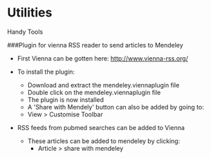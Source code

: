 # Utilities
Handy Tools

###Plugin for vienna RSS reader to send articles to Mendeley  
   - First Vienna can be gotten here: http://www.vienna-rss.org/  
   - To install the plugin:
     * Download and extract the mendeley.viennaplugin file
     * Double click on the mendeley.viennaplugin file
     *  The plugin is now installed
     *  A 'Share with Mendely' button can also be added by going to:
       * View > Customise Toolbar
  
   - RSS feeds from pubmed searches can be added to Vienna
     * These articles can be added to mendeley by clicking:
       * Article > share with mendeley

